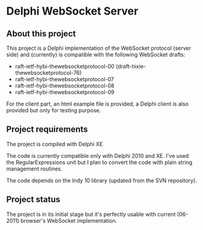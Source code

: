 # Delphi WebSocket Server #

## About this project ##

This project is a Delphi implementation of the WebSocket protocol (server side) and (currently) is compatible with the following WebSocket drafts:

  * raft-ietf-hybi-thewebsocketprotocol-00 (draft-hixie-thewebsocketprotocol-76)
  * raft-ietf-hybi-thewebsocketprotocol-07
  * raft-ietf-hybi-thewebsocketprotocol-08
  * raft-ietf-hybi-thewebsocketprotocol-09

For the client part, an html example file is provided, a Delphi client is also provided but only for testing purpose.

## Project requirements ##

The project is compiled with Delphi XE

The code is currently compatible only with Delphi 2010 and XE.
I've used the RegularExpressions unit but I plan to convert the code with plain string management routines.

The code depends on the Indy 10 library (updated from the SVN repository).

## Project status ##
The project is in its initial stage but it's perfectly usable with current (06-2011) browser's WebSocket implementation.